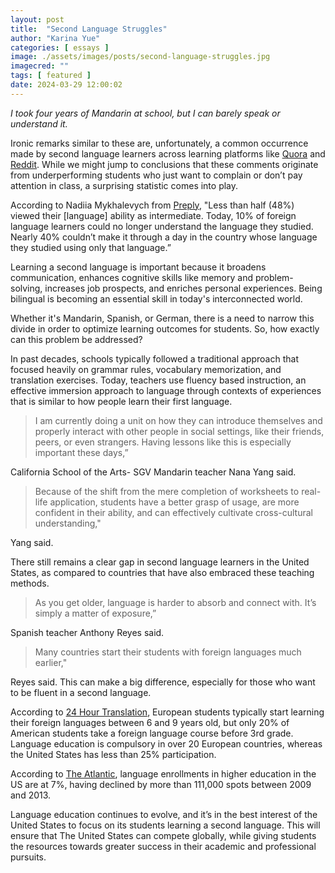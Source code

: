 ```yaml
---
layout: post
title:  "Second Language Struggles"
author: "Karina Yue"
categories: [ essays ]
image: ./assets/images/posts/second-language-struggles.jpg
imagecred: ""
tags: [ featured ]
date: 2024-03-29 12:00:02
---
```

*I took four years of Mandarin at school, but I can barely speak or understand it.*

Ironic remarks similar to these are, unfortunately, a common occurrence made by second language learners across learning platforms like [Quora](https://www.quora.com/Even-though-I-have-taken-4-years-of-a-language-in-high-school-I-still-dont-consider-myself-fluent-in-the-language-Who-is-at-fault-here-me-or-the-education-system) and [Reddit](https://www.reddit.com/r/languagelearning/comments/u3eix6/is_it_normal_to_not_be_fluent_after_learning_a/). While we might jump to conclusions that these comments originate from underperforming students who just want to complain or don’t pay attention in class, a surprising statistic comes into play.

According to Nadiia Mykhalevych from [Preply](https://preply.com/en/blog/americans-foreign-language-survey/#:~:text=Second%20languages%20aren't%20retained,-The%20lack%20of&text=And%2C%20even%20at%20the%20height,understand%20the%20language%20they%20studied.), "Less than half (48%) viewed their [language] ability as intermediate. Today, 10% of foreign language learners could no longer understand the language they studied. Nearly 40% couldn’t make it through a day in the country whose language they studied using only that language.”

Learning a second language is important because it broadens communication, enhances cognitive skills like memory and problem-solving, increases job prospects, and  enriches personal experiences.  Being bilingual is becoming an essential skill in today's interconnected world.

Whether it's Mandarin, Spanish, or German, there is a need to narrow this divide in order to optimize learning outcomes for students. So, how exactly can this problem be addressed?

In past decades, schools typically followed a traditional approach that focused heavily on grammar rules, vocabulary memorization, and translation exercises. Today, teachers use fluency based instruction, an effective immersion approach to language through contexts of experiences that is similar to how people learn their first language.

> I am currently doing a unit on how they can introduce themselves and properly interact with other people in social settings, like their friends, peers, or even strangers. Having lessons like this is especially important these days,” 

California School of the Arts- SGV Mandarin teacher Nana Yang said.

> Because of the shift from the mere completion of worksheets to real-life application, students have a better grasp of usage, are more confident in their ability, and can effectively cultivate cross-cultural understanding," 

Yang said.

There still remains a clear gap in second language learners in the United States, as compared to countries that have also embraced these teaching methods.

> As you get older, language is harder to absorb and connect with. It’s simply a matter of exposure,” 

Spanish teacher Anthony Reyes said. 

> Many countries start their students with foreign languages much earlier,"
 
Reyes said. This can make a big difference, especially for those who want to be fluent in a second language.

According to [24 Hour Translation](https://www.24hourtranslation.com/language-learning-gap-us-causes-solutions.html#:~:text=One%20reason%20for%20the%20language,language%20course%20before%203rd%20grade.), European students typically start learning their foreign languages between 6 and 9 years old, but only 20% of American students take a foreign language course before 3rd grade. Language education is compulsory in over 20 European countries, whereas the United States has less than 25% participation.

According to [The Atlantic](https://www.theatlantic.com/education/archive/2015/05/filling-americas-language-education-potholes/392876/), language enrollments in higher education in the US are at 7%, having declined by more than 111,000 spots between 2009 and 2013.

Language education continues to evolve, and it’s in the best interest of the United States to focus on its students learning a second language. This will ensure that The United States can compete globally, while giving students the resources towards greater success in their academic and professional pursuits.